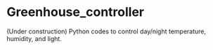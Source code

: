 # Greenhouse_controller
(Under construction) Python codes to control day/night temperature, humidity, and light. 

